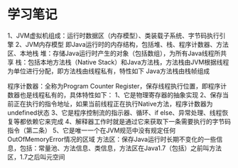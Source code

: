 # 学习笔记
1、JVM虚拟机组成：运行时数据区（内存模型）、类装载子系统、字节码执行引擎
2、JVM内存模型
即Java运行时的内存结构，包括堆、栈、程序计数器、方法区、本地栈
堆：存储Java运行时产生的对象（包括数组），为所有Java线程所共享
栈：包括本地方法栈（Native Stack）和Java方法栈，方法栈由JVM根据线程为单位进行分配，即方法栈由线程私有，特性如下
    Java方法栈由栈帧组成

程序计数器：全称为Program Counter Register，保存线程执行位置，即程序计数器也是线程私有的，具体特性如下：
    1、它是物理寄存器的抽象实现
    2、保存当前正在执行的指令地址，如果当前线程正在执行Native方法，程序计数器为undefined状态
    3、它是程序控制流的指示器、循环、if else、异常处理、线程恢复等都依赖它来完成
    4、解释器工作时就是通过它来获取下一条需要执行的字节码指令（第二条）
    5、它是唯一一个在JVM规范中没有规定任何OutOfMemoryError情况的区域
方法区：保存Java运行时长期不变化的一些信息，包括：常量池、方法信息、类信息，方法区在Java1.7（包括）之前叫方法区，1.7之后叫元空间
